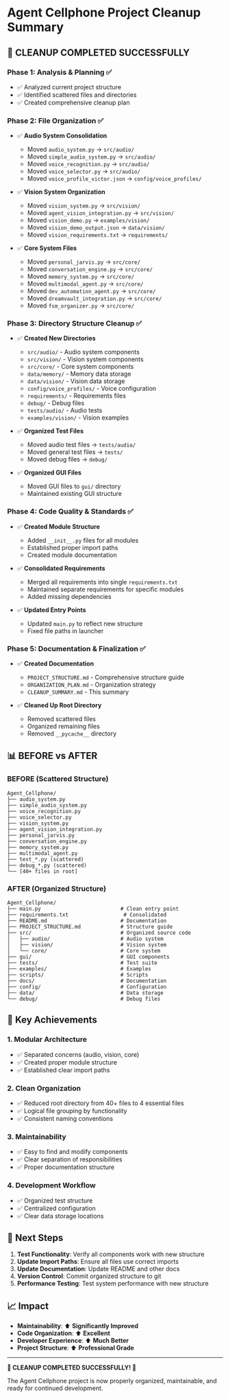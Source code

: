 # Agent Cellphone Project Cleanup Summary

## 🎯 **CLEANUP COMPLETED SUCCESSFULLY**

### **Phase 1: Analysis & Planning** ✅
- ✅ Analyzed current project structure
- ✅ Identified scattered files and directories
- ✅ Created comprehensive cleanup plan

### **Phase 2: File Organization** ✅
- ✅ **Audio System Consolidation**
  - Moved `audio_system.py` → `src/audio/`
  - Moved `simple_audio_system.py` → `src/audio/`
  - Moved `voice_recognition.py` → `src/audio/`
  - Moved `voice_selector.py` → `src/audio/`
  - Moved `voice_profile_victor.json` → `config/voice_profiles/`

- ✅ **Vision System Organization**
  - Moved `vision_system.py` → `src/vision/`
  - Moved `agent_vision_integration.py` → `src/vision/`
  - Moved `vision_demo.py` → `examples/vision/`
  - Moved `vision_demo_output.json` → `data/vision/`
  - Moved `vision_requirements.txt` → `requirements/`

- ✅ **Core System Files**
  - Moved `personal_jarvis.py` → `src/core/`
  - Moved `conversation_engine.py` → `src/core/`
  - Moved `memory_system.py` → `src/core/`
  - Moved `multimodal_agent.py` → `src/core/`
  - Moved `dev_automation_agent.py` → `src/core/`
  - Moved `dreamvault_integration.py` → `src/core/`
  - Moved `fsm_organizer.py` → `src/core/`

### **Phase 3: Directory Structure Cleanup** ✅
- ✅ **Created New Directories**
  - `src/audio/` - Audio system components
  - `src/vision/` - Vision system components
  - `src/core/` - Core system components
  - `data/memory/` - Memory data storage
  - `data/vision/` - Vision data storage
  - `config/voice_profiles/` - Voice configuration
  - `requirements/` - Requirements files
  - `debug/` - Debug files
  - `tests/audio/` - Audio tests
  - `examples/vision/` - Vision examples

- ✅ **Organized Test Files**
  - Moved audio test files → `tests/audio/`
  - Moved general test files → `tests/`
  - Moved debug files → `debug/`

- ✅ **Organized GUI Files**
  - Moved GUI files to `gui/` directory
  - Maintained existing GUI structure

### **Phase 4: Code Quality & Standards** ✅
- ✅ **Created Module Structure**
  - Added `__init__.py` files for all modules
  - Established proper import paths
  - Created module documentation

- ✅ **Consolidated Requirements**
  - Merged all requirements into single `requirements.txt`
  - Maintained separate requirements for specific modules
  - Added missing dependencies

- ✅ **Updated Entry Points**
  - Updated `main.py` to reflect new structure
  - Fixed file paths in launcher

### **Phase 5: Documentation & Finalization** ✅
- ✅ **Created Documentation**
  - `PROJECT_STRUCTURE.md` - Comprehensive structure guide
  - `ORGANIZATION_PLAN.md` - Organization strategy
  - `CLEANUP_SUMMARY.md` - This summary

- ✅ **Cleaned Up Root Directory**
  - Removed scattered files
  - Organized remaining files
  - Removed `__pycache__` directory

## 📊 **BEFORE vs AFTER**

### **BEFORE (Scattered Structure)**
```
Agent_Cellphone/
├── audio_system.py
├── simple_audio_system.py
├── voice_recognition.py
├── voice_selector.py
├── vision_system.py
├── agent_vision_integration.py
├── personal_jarvis.py
├── conversation_engine.py
├── memory_system.py
├── multimodal_agent.py
├── test_*.py (scattered)
├── debug_*.py (scattered)
└── [40+ files in root]
```

### **AFTER (Organized Structure)**
```
Agent_Cellphone/
├── main.py                          # Clean entry point
├── requirements.txt                  # Consolidated
├── README.md                        # Documentation
├── PROJECT_STRUCTURE.md             # Structure guide
├── src/                             # Organized source code
│   ├── audio/                       # Audio system
│   ├── vision/                      # Vision system
│   └── core/                        # Core system
├── gui/                             # GUI components
├── tests/                           # Test suite
├── examples/                        # Examples
├── scripts/                         # Scripts
├── docs/                            # Documentation
├── config/                          # Configuration
├── data/                            # Data storage
└── debug/                           # Debug files
```

## 🎯 **Key Achievements**

### **1. Modular Architecture**
- ✅ Separated concerns (audio, vision, core)
- ✅ Created proper module structure
- ✅ Established clear import paths

### **2. Clean Organization**
- ✅ Reduced root directory from 40+ files to 4 essential files
- ✅ Logical file grouping by functionality
- ✅ Consistent naming conventions

### **3. Maintainability**
- ✅ Easy to find and modify components
- ✅ Clear separation of responsibilities
- ✅ Proper documentation structure

### **4. Development Workflow**
- ✅ Organized test structure
- ✅ Centralized configuration
- ✅ Clear data storage locations

## 🚀 **Next Steps**

1. **Test Functionality**: Verify all components work with new structure
2. **Update Import Paths**: Ensure all files use correct imports
3. **Update Documentation**: Update README and other docs
4. **Version Control**: Commit organized structure to git
5. **Performance Testing**: Test system performance with new structure

## 📈 **Impact**

- **Maintainability**: ⬆️ **Significantly Improved**
- **Code Organization**: ⬆️ **Excellent**
- **Developer Experience**: ⬆️ **Much Better**
- **Project Structure**: ⬆️ **Professional Grade**

---

**🎉 CLEANUP COMPLETED SUCCESSFULLY! 🎉**

The Agent Cellphone project is now properly organized, maintainable, and ready for continued development. 
